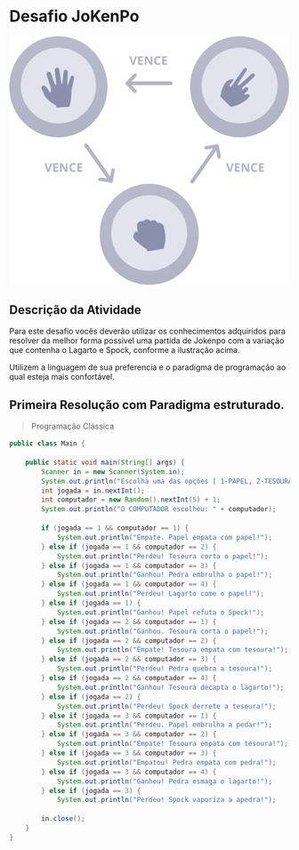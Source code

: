 # Desafio JoKenPo

<!-- ![](https://i.imgur.com/p9MPH.png) -->
![](https://raw.githubusercontent.com/Jorgen-Jr/jokenpo-react/4d74f2becc62418db030b13315deec16b6f2023f/src/assets/images/image-rulesptBR.svg)

## Descrição da Atividade

Para este desafio vocês deverão utilizar os conhecimentos adquiridos para resolver da melhor forma possivel uma partida de Jokenpo com a variação que contenha o Lagarto e Spock, conforme a ilustração acima.

Utilizem a linguagem de sua preferencia e o paradigma de programação ao qual esteja mais confortável.


## Primeira Resolução com Paradigma estruturado.

> Programação Clássica

```java
public class Main {

    public static void main(String[] args) {
        Scanner in = new Scanner(System.in);
        System.out.println("Escolha uma das opções [ 1-PAPEL, 2-TESOURA, 3-PEDRA, 4-LAGARTO, 5-SPOCK ]\n");
        int jogada = in.nextInt();
        int computador = new Random().nextInt(5) + 1;
        System.out.println("O COMPUTADOR escolheu: " + computador);

        if (jogada == 1 && computador == 1) {
            System.out.println("Empate. Papel empata com papel!");
        } else if (jogada == 1 && computador == 2) {
            System.out.println("Perdeu! Tesoura corta o papel!");
        } else if (jogada == 1 && computador == 3) {
            System.out.println("Ganhou! Pedra embrulha o papel!");
        } else if (jogada == 1 && computador == 4) {
            System.out.println("Perdeu! Lagarto come o papel!");
        } else if (jogada == 1) {
            System.out.println("Ganhou! Papel refuta o Spock!");
        } else if (jogada == 2 && computador == 1) {
            System.out.println("Ganhou. Tesoura corta o papel!");
        } else if (jogada == 2 && computador == 2) {
            System.out.println("Empate! Tesoura empata com tesoura!");
        } else if (jogada == 2 && computador == 3) {
            System.out.println("Perdeu! Pedra quebra a tesoura!");
        } else if (jogada == 2 && computador == 4) {
            System.out.println("Ganhou! Tesoura decapta o lagarto!");
        } else if (jogada == 2) {
            System.out.println("Perdeu! Spock derrete a tesoura!");
        } else if (jogada == 3 && computador == 1) {
            System.out.println("Perdeu. Papel embrulha a pedar!");
        } else if (jogada == 3 && computador == 2) {
            System.out.println("Empate! Tesoura empata com tesoura!");
        } else if (jogada == 3 && computador == 3) {
            System.out.println("Empatou! Pedra empata com pedra!");
        } else if (jogada == 3 && computador == 4) {
            System.out.println("Ganhou! Pedra esmaga o lagarto!");
        } else if (jogada == 3) {
            System.out.println("Perdeu! Spock vaporiza a apedra!");        

        in.close();
    }
}
```
